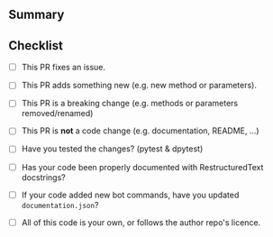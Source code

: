 ## Summary
<!-- What is this pull request for? If it fixes an issue use `close #issue-number` -->

## Checklist
<!-- Put an x inside [ ] to check it, like this: [x] -->
- [ ] This PR fixes an issue.
- [ ] This PR adds something new (e.g. new method or parameters).
- [ ] This PR is a breaking change (e.g. methods or parameters removed/renamed)
- [ ] This PR is **not** a code change (e.g. documentation, README, ...)


- [ ] Have you tested the changes? (pytest & dpytest)
- [ ] Has your code been properly documented with RestructuredText docstrings?
- [ ] If your code added new bot commands, have you updated `documentation.json`?


- [ ] All of this code is your own, or follows the author repo's licence.